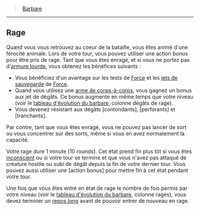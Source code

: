 ﻿---
!ClassFeatureItem
Name: Rage
Id: barbarian_hd.md#rage
ParentLink: barbarian_hd.md#barbare
ParentName: Barbare
NameLevel: 2
Attributes: {}
---
> [Barbare](hd_barbarian.md)

---

## Rage

Quand vous vous retrouvez au coeur de la bataille, vous êtes animé d'une férocité animale. Lors de votre tour, vous pouvez utiliser une action bonus pour être pris de rage. Tant que vous êtes enragé, et si vous ne portez pas d'[armure lourde](equipment_hd_with_type_armurelourde.md), vous obtenez les bénéfices suivants :

* Vous bénéficiez d'un avantage sur les tests de [Force](hd_abilities_strength.md) et les [jets de sauvegarde](hd_abilities_jets_de_sauvegarde.md) de [Force](hd_abilities_strength.md).
* Quand vous utilisez une [arme de corps-à-corps](equipment_hd_with_type_armedecorpsàcorps.md), vous gagnez un bonus aux jet de dégâts. Ce bonus augmente en même temps que votre niveau (voir le [tableau d'évolution du barbare](#tableau-dévolution-du-barbare), colonne dégâts de rage).
* Vous devenez résistant aux dégâts [contondants], [perforants] et [tranchants].

Par contre, tant que vous êtes enragé, vous ne pouvez pas lancer de sort ou vous concentrer sur des sorts, même si vous en avez normalement la capacité.

Votre rage dure 1 minute (10 rounds). Cet état prend fin plus tôt si vous êtes [inconscient](hd_conditions_inconscient.md) ou si votre tour se termine et que vous n'avez pas attaqué de créature hostile ou subi de dégât depuis la fin de votre dernier tour. Vous pouvez aussi utiliser une [action bonus] pour mettre fin à cet état pendant votre tour.

Une fois que vous êtes entré en état de rage le nombre de fois permis par votre niveau (voir le [tableau d'évolution du barbare](#tableau-dévolution-du-barbare), colonne rages), vous devez terminer un [repos long](hd_resting_repos_long.md) avant de pouvoir entrer de nouveau en rage.


